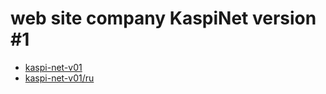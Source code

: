 # web site company KaspiNet version #1

- [kaspi-net-v01](https://ali-kaldibek.github.io/kaspi-net-v01/)
- [kaspi-net-v01/ru](https://ali-kaldibek.github.io/kaspi-net-v01/ru/)
